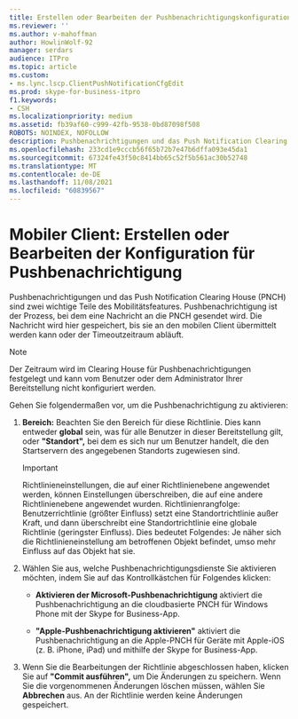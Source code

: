```yaml
---
title: Erstellen oder Bearbeiten der Pushbenachrichtigungskonfiguration für mobile Clients
ms.reviewer: ''
ms.author: v-mahoffman
author: HowlinWolf-92
manager: serdars
audience: ITPro
ms.topic: article
ms.custom:
- ms.lync.lscp.ClientPushNotificationCfgEdit
ms.prod: skype-for-business-itpro
f1.keywords:
- CSH
ms.localizationpriority: medium
ms.assetid: fb39af60-c999-42fb-9538-0bd87098f508
ROBOTS: NOINDEX, NOFOLLOW
description: Pushbenachrichtigungen und das Push Notification Clearing House (PNCH) sind zwei wichtige Teile des Mobilitätsfeatures. Pushbenachrichtigung ist der Prozess, bei dem eine Nachricht an die PNCH gesendet wird. Die Nachricht wird hier gespeichert, bis sie an den mobilen Client übermittelt werden kann oder der Timeoutzeitraum abläuft.
ms.openlocfilehash: 233cd1e9cccb56f65b72b7e47b6dffa093e45da1
ms.sourcegitcommit: 67324fe43f50c8414bb65c52f5b561ac30b52748
ms.translationtype: MT
ms.contentlocale: de-DE
ms.lasthandoff: 11/08/2021
ms.locfileid: "60839567"
---
```

# <a name="mobile-client-create-or-edit-push-notification-configuration"></a>Mobiler Client: Erstellen oder Bearbeiten der Konfiguration für Pushbenachrichtigung
 
Pushbenachrichtigungen und das Push Notification Clearing House (PNCH) sind zwei wichtige Teile des Mobilitätsfeatures. Pushbenachrichtigung ist der Prozess, bei dem eine Nachricht an die PNCH gesendet wird. Die Nachricht wird hier gespeichert, bis sie an den mobilen Client übermittelt werden kann oder der Timeoutzeitraum abläuft. 
  
> [!NOTE]
> Der Zeitraum wird im Clearing House für Pushbenachrichtigungen festgelegt und kann vom Benutzer oder dem Administrator Ihrer Bereitstellung nicht konfiguriert werden. 
  
Gehen Sie folgendermaßen vor, um die Pushbenachrichtigung zu aktivieren:
  
1. **Bereich:** Beachten Sie den Bereich für diese Richtlinie. Dies kann entweder **global** sein, was für alle Benutzer in dieser Bereitstellung gilt, oder **"Standort",** bei dem es sich nur um Benutzer handelt, die den Startservern des angegebenen Standorts zugewiesen sind.
    
    > [!IMPORTANT]
    > Richtlinieneinstellungen, die auf einer Richtlinienebene angewendet werden, können Einstellungen überschreiben, die auf eine andere Richtlinienebene angewendet wurden. Richtlinienrangfolge: Benutzerrichtlinie (größter Einfluss) setzt eine Standortrichtlinie außer Kraft, und dann überschreibt eine Standortrichtlinie eine globale Richtlinie (geringster Einfluss). Dies bedeutet Folgendes: Je näher sich die Richtlinieneinstellung am betroffenen Objekt befindet, umso mehr Einfluss auf das Objekt hat sie. 
  
2. Wählen Sie aus, welche Pushbenachrichtigungsdienste Sie aktivieren möchten, indem Sie auf das Kontrollkästchen für Folgendes klicken:
    
   - **Aktivieren der Microsoft-Pushbenachrichtigung** aktiviert die Pushbenachrichtigung an die cloudbasierte PNCH für Windows Phone mit der Skype for Business-App.
    
   - **"Apple-Pushbenachrichtigung aktivieren"** aktiviert die Pushbenachrichtigung an die Apple-PNCH für Geräte mit Apple-iOS (z. B. iPhone, iPad) und mithilfe der Skype for Business-App.
    
3. Wenn Sie die Bearbeitungen der Richtlinie abgeschlossen haben, klicken Sie auf **"Commit ausführen",** um Die Änderungen zu speichern. Wenn Sie die vorgenommenen Änderungen löschen müssen, wählen Sie **Abbrechen** aus. An der Richtlinie werden keine Änderungen gespeichert.
    

